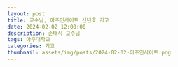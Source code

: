 ```yaml
---
layout: post
title: 교수님, 아주인사이트 신년호 기고
date: 2024-02-02 12:00:00
description: 손태식 교수님
tags: 아주대학교
categories: 기고
thumbnail: assets/img/posts/2024-02-02-아주인사이트.png
---
```

